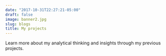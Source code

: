 ```yaml
---
date: "2017-10-31T22:27:21-05:00"
draft: false
image: banner2.jpg
slug: blogs
title: My projects
---
```


Learn more about my analytical thinking and insights through my previous projects.

